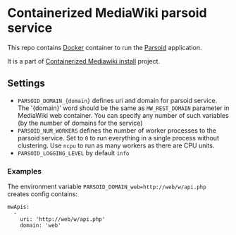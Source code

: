 # Containerized MediaWiki parsoid service

This repo contains [Docker](https://docs.docker.com/) container to run the [Parsoid](https://www.mediawiki.org/wiki/Parsoid) application.

It is a part of [Containerized Mediawiki install](https://github.com/pastakhov/compose-mediawiki-ubuntu) project.

## Settings

- `PARSOID_DOMAIN_{domain}` defines uri and domain for parsoid service. The '{domain}' word should be the same as `MW_REST_DOMAIN` parameter in MediaWiki web container. You can specify any number of such variables (by the number of domains for the service)
- `PARSOID_NUM_WORKERS` defines the number of worker processes to the parsoid service. Set to `0` to run everything in a single process without clustering. Use `ncpu` to run as many workers as there are CPU units.
- `PARSOID_LOGGING_LEVEL` by default `info`

### Examples ###

The environment variable `PARSOID_DOMAIN_web=http://web/w/api.php` creates config contains:
```
mwApis:
  -
    uri: 'http://web/w/api.php'
    domain: 'web'
```
